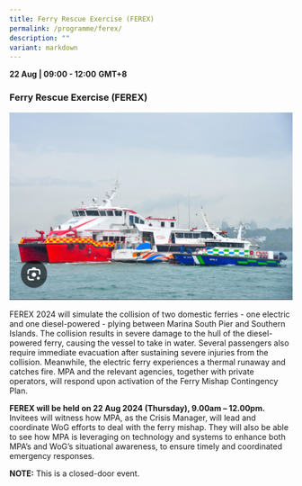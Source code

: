 ```yaml
---
title: Ferry Rescue Exercise (FEREX)
permalink: /programme/ferex/
description: ""
variant: markdown
---
```

<div>
  <b>22 Aug | 09:00 - 12:00</b>&nbsp;<b>GMT+8</b>
  <h3>Ferry Rescue Exercise (FEREX)</h3>
</div>

![](/images/Programme%202024/FEREX_WOG.jpg)  

FEREX 2024&nbsp;will simulate the collision of two domestic ferries - one electric and one diesel-powered - plying between Marina South Pier and Southern Islands. The collision results in severe damage to the hull of the diesel-powered ferry, causing the vessel to take in water. Several passengers&nbsp;also require immediate evacuation after&nbsp;sustaining&nbsp;severe injuries&nbsp;from the collision. Meanwhile, the electric ferry experiences a thermal runaway and catches fire. MPA&nbsp;and the relevant agencies, together with private operators, will respond upon activation of the Ferry Mishap Contingency Plan.       

**FEREX will be held on 22 Aug 2024 (Thursday), 9.00am – 12.00pm.** Invitees will witness how MPA, as the Crisis Manager, will lead and coordinate WoG efforts to deal with the ferry mishap. They will also be able to see how MPA is leveraging on technology and systems to enhance both MPA’s and WoG’s situational awareness, to ensure timely and coordinated emergency responses. 

**NOTE:** This is a closed-door event.

<style type="text/css"> 
    .is-left{
      text-align: left;
    }
    .content h4{
      font-weight: 500; 
      color: #337B9A !important;
      margin-top: 1rem;
    }
    .bg-light {
      background-color: #fff !important;
      box-shadow: 5px 5px 5px 5px rgb(215 215 215), -5px 0 6px -4px rgb(215 215 215);
    }
    .p-4 {
      padding: 1.5rem!important;
    }
  .content a {text-decoration:none;}
	.content h3 { margin-top: 1rem;}
</style>